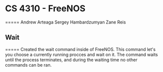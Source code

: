 # CS 4310 - FreeNOS
=====
Andrew Arteaga
Sergey Hambardzumyan
Zane Reis
## Wait
=====
Created the wait command inside of FreeNOS. This command let's you choose a currently running procces and wait on it. The command waits until the process terminates, and during the waiting time no other commands can be ran.
